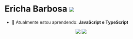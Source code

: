 # Ericha Barbosa <img src="https://i.pinimg.com/originals/03/78/f0/0378f01f2ace7b84bf01c7bb28b50df1.gif">
- 🚀 Atualmente estou aprendendo: <strong>JavaScript e TypeScript</strong> 

<div align="center">

  <a href="#" alt="Outlook">
    <img src="https://img.shields.io/badge/Microsoft_Outlook-0078D4?style=for-the-badge&logo=microsoft-outlook&logoColor=white&link=erichabarbosa@hotmail.com"/></a>

  <a href="#" alt="Linkedin">
    <img src="https://img.shields.io/badge/-Linkedin-0e76a8?style=flat-square&logo=Linkedin&logoColor=white&link=https://www.linkedin.com/in/ericha-barbosa-092473292/"/></a>

</div>
